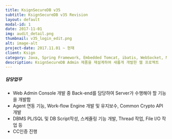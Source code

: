 ```yaml
---
title: KsignSecureDB v35 
subtitle: KsignSecureDB v35 Revision
layout: default
modal-id: 1
date: 2017-11-01
img: audit_detail.png
thumbnail: v35_login_edit.png
alt: image-alt
project-date: 2017.11.01 ~ 현재
client: Ksign
category: Java, Spring Framework, Embedded Tomcat, ibatis, WebSocket, MVC Pattern, Singleton Pattern
description: KsignSecureDB Admin 제품을 재설계하여 새롭게 개발한 웹 프로젝트
---
```

##### 담당업무
* Web Admin Console 개발 중 Back-end를 담당하여 Server가 수행해야 할 기능을 개발함
* Agent 연동 기능, Work-flow Engine 개발 및 유지보수, Common Crypto API 개발
* DBMS PL/SQL 및 DB Script작성, 스케쥴링 기능 개발, Thread 작업, File I/O 작업 등
* CC인증 진행